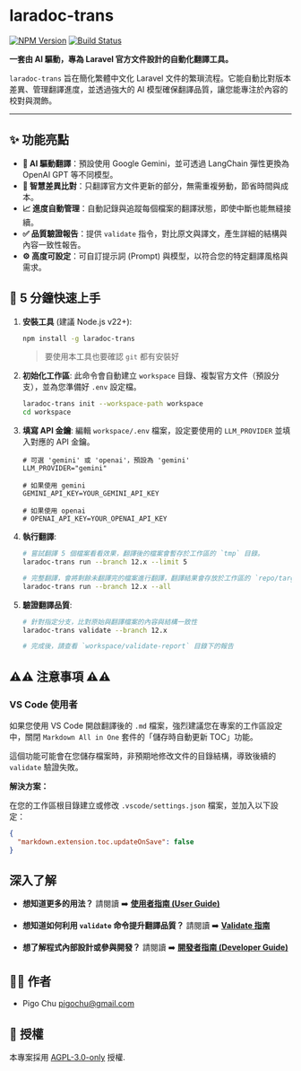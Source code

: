 # laradoc-trans

[![NPM Version](https://img.shields.io/npm/v/laradoc-trans.svg)](https://www.npmjs.com/package/laradoc-trans)
[![Build Status](https://img.shields.io/github/actions/workflow/status/laradoc-trans-lab/laradoc-trans/ci.yml?branch=main)](https://github.com/laradoc-trans-lab/laradoc-trans/actions)

**一套由 AI 驅動，專為 Laravel 官方文件設計的自動化翻譯工具。**

`laradoc-trans` 旨在簡化繁體中文化 Laravel 文件的繁瑣流程。它能自動比對版本差異、管理翻譯進度，並透過強大的 AI 模型確保翻譯品質，讓您能專注於內容的校對與潤飾。

---

## ✨ 功能亮點

- **🤖 AI 驅動翻譯**：預設使用 Google Gemini，並可透過 LangChain 彈性更換為 OpenAI GPT 等不同模型。
- **🔄 智慧差異比對**：只翻譯官方文件更新的部分，無需重複勞動，節省時間與成本。
- **📈 進度自動管理**：自動記錄與追蹤每個檔案的翻譯狀態，即使中斷也能無縫接續。
- **✅ 品質驗證報告**：提供 `validate` 指令，對比原文與譯文，產生詳細的結構與內容一致性報告。
- **⚙️ 高度可設定**：可自訂提示詞 (Prompt) 與模型，以符合您的特定翻譯風格與需求。

## 🚀 5 分鐘快速上手

1.  **安裝工具** (建議 Node.js v22+):
    ```bash
    npm install -g laradoc-trans
    ```
    > 要使用本工具也要確認 `git` 都有安裝好

2.  **初始化工作區**:
    此命令會自動建立 `workspace` 目錄、複製官方文件（預設分支），並為您準備好 `.env` 設定檔。
    ```bash
    laradoc-trans init --workspace-path workspace
    cd workspace
    ```

3.  **填寫 API 金鑰**: 
    編輯 `workspace/.env` 檔案，設定要使用的 `LLM_PROVIDER` 並填入對應的 API 金鑰。
    ```
    # 可選 'gemini' 或 'openai'，預設為 'gemini'
    LLM_PROVIDER="gemini"

    # 如果使用 gemini
    GEMINI_API_KEY=YOUR_GEMINI_API_KEY

    # 如果使用 openai
    # OPENAI_API_KEY=YOUR_OPENAI_API_KEY
    ```
4.  **執行翻譯**:
    ```bash
    # 嘗試翻譯 5 個檔案看看效果，翻譯後的檔案會暫存於工作區的 `tmp` 目錄。
    laradoc-trans run --branch 12.x --limit 5
    ```

    ```bash
    # 完整翻譯，會將剩餘未翻譯完的檔案進行翻譯，翻譯結果會存放於工作區的 `repo/target` 目錄。
    laradoc-trans run --branch 12.x --all
    ```

5.  **驗證翻譯品質**:
    ```bash
    # 針對指定分支，比對原始與翻譯檔案的內容與結構一致性
    laradoc-trans validate --branch 12.x

    # 完成後，請查看 `workspace/validate-report` 目錄下的報告
    ```

## ⚠️⚠️ 注意事項 ⚠️⚠️

### VS Code 使用者

如果您使用 VS Code 開啟翻譯後的 `.md` 檔案，強烈建議您在專案的工作區設定中，關閉 `Markdown All in One` 套件的「儲存時自動更新 TOC」功能。

這個功能可能會在您儲存檔案時，非預期地修改文件的目錄結構，導致後續的 `validate` 驗證失敗。

**解決方案：**

在您的工作區根目錄建立或修改 `.vscode/settings.json` 檔案，並加入以下設定：

```json
{
  "markdown.extension.toc.updateOnSave": false
}
```

## 深入了解

- **想知道更多的用法？**
  請閱讀 ➡️ **[使用者指南 (User Guide)](./docs/USER_GUIDE.md)**

- **想知道如何利用 `validate` 命令提升翻譯品質？**
  請閱讀 ➡️ **[Validate 指南](./docs/VALIDATE_GUIDE.md)**

- **想了解程式內部設計或參與開發？**
  請閱讀 ➡️ **[開發者指南 (Developer Guide)](./docs/DEVELOPER_GUIDE.md)**

## 👨‍💻 作者

- Pigo Chu <pigochu@gmail.com>

## 📄 授權

本專案採用 [AGPL-3.0-only](LICENSE) 授權.

